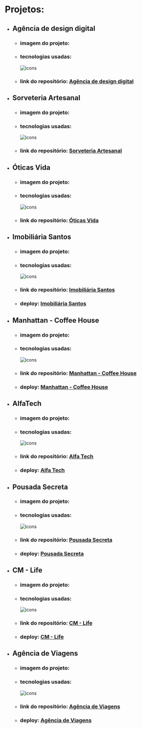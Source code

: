 # Projetos:

- ## Agência de design digital
    - ### imagem do projeto:
    - ### tecnologias usadas: 
        <img align="center" src="https://skillicons.dev/icons?i=html,css,react" alt="icons"/>
    - ### link do repositório: [Agência de design digital](https://github.com/Kevenshtk/DevMedia/tree/main/Modulo%204/projetos/agenciaDesign)



- ## Sorveteria Artesanal
    - ### imagem do projeto:
    - ### tecnologias usadas: 
        <img align="center" src="https://skillicons.dev/icons?i=html,css,react" alt="icons"/>
    - ### link do repositório: [Sorveteria Artesanal](https://github.com/Kevenshtk/DevMedia/tree/main/Modulo%204/projetos/soveteria)



- ## Óticas Vida
    - ### imagem do projeto:
    - ### tecnologias usadas: 
        <img align="center" src="https://skillicons.dev/icons?i=html,css,react" alt="icons"/>
    - ### link do repositório: [Óticas Vida](https://github.com/Kevenshtk/DevMedia/tree/main/Modulo%204/projetos/otica-vida)



- ## Imobiliária Santos
    - ### imagem do projeto:
    - ### tecnologias usadas: 
        <img align="center" src="https://skillicons.dev/icons?i=html,sass" alt="icons"/>
    - ### link do repositório: [Imobiliária Santos](https://github.com/Kevenshtk/DevMedia/tree/main/Modulo%201/projetos/Imobiliaria-Santos)
    - ### deploy: [Imobiliária Santos](https://kevenshtk.github.io/DevMedia/Modulo%201/projetos/Imobiliaria-Santos/index.html)



- ## Manhattan - Coffee House
    - ### imagem do projeto:
    - ### tecnologias usadas: 
        <img align="center" src="https://skillicons.dev/icons?i=html,sass" alt="icons"/>
    - ### link do repositório: [Manhattan - Coffee House](https://github.com/Kevenshtk/DevMedia/tree/main/Modulo%201/projetos/Manhattan-Coffee-House)
    - ### deploy: [Manhattan - Coffee House](https://kevenshtk.github.io/DevMedia/Modulo%201/projetos/Manhattan-Coffee-House/index.html)




- ## AlfaTech
    - ### imagem do projeto:
    - ### tecnologias usadas: 
        <img align="center" src="https://skillicons.dev/icons?i=html,sass" alt="icons"/>
    - ### link do repositório: [Alfa Tech](https://github.com/Kevenshtk/DevMedia/tree/main/Modulo%201/projetos/Alfa-Tech)
    - ### deploy: [Alfa Tech](https://kevenshtk.github.io/DevMedia/Modulo%201/projetos/Alfa-Tech/home.html)



- ## Pousada Secreta
    - ### imagem do projeto:
    - ### tecnologias usadas: 
        <img align="center" src="https://skillicons.dev/icons?i=html,css" alt="icons"/>
    - ### link do repositório: [Pousada Secreta](https://github.com/Kevenshtk/DevMedia/tree/main/Modulo%201/projetos/projeto%206)
    - ### deploy: [Pousada Secreta](https://kevenshtk.github.io/DevMedia/Modulo%201/projetos/projeto%206/index.html)



- ## CM - Life
    - ### imagem do projeto:
    - ### tecnologias usadas: 
        <img align="center" src="https://skillicons.dev/icons?i=html,css" alt="icons"/>
    - ### link do repositório: [CM - Life](https://github.com/Kevenshtk/DevMedia/tree/main/Modulo%201/projetos/projeto%207)
    - ### deploy: [CM - Life](https://kevenshtk.github.io/DevMedia/Modulo%201/projetos/projeto%207/index.html)



- ## Agência de Viagens
    - ### imagem do projeto:
    - ### tecnologias usadas: 
        <img align="center" src="https://skillicons.dev/icons?i=html,css" alt="icons"/>
    - ### link do repositório: [Agência de Viagens](https://github.com/Kevenshtk/DevMedia/tree/main/Modulo%201/projetos/projeto%208)
    - ### deploy: [Agência de Viagens](https://kevenshtk.github.io/DevMedia/Modulo%201/projetos/projeto%208/index.html)
